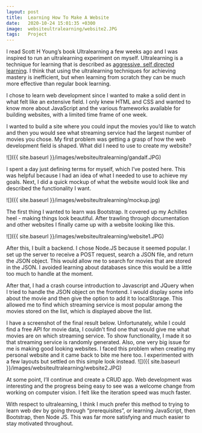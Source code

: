 ```yaml
---
layout: post
title:  Learning How To Make A Website
date:   2020-10-24 15:01:35 +0300
image:  websiteultralearning/website2.JPG
tags:   Project
---
```


I read Scott H Young’s book Ultralearning a few weeks ago and I was inspired to run an ultralearning experiment on myself. Ultralearning is a technique for learning that is described as [aggressive, self directed learning](https://www.scotthyoung.com/blog/ultralearning/). I think that using the ultralearning techniques for achieving mastery is inefficient, but when learning from scratch they can be much more effective than regular book learning.

I chose to learn web development since I wanted to make a solid dent in what felt like an extensive field. I only knew HTML and CSS and wanted to know more about JavaScript and the various frameworks available for building websites, with a limited time frame of one week.

I wanted to build a site where you could input the movies you’d like to watch and then you would see what streaming service had the largest number of movies you chose. My first problem was getting a grasp of how the web development field is shaped. What did I need to use to create my website?

![]({{ site.baseurl }}/images/websiteultralearning/gandalf.JPG)

I spent a day just defining terms for myself, which I’ve posted here. This was helpful because I had an idea of what I needed to use to achieve my goals. Next, I did a quick mockup of what the website would look like and described the functionality I want.

![]({{ site.baseurl }}/images/websiteultralearning/mockup.jpg)

The first thing I wanted to learn was Bootstrap. It covered up my Achilles heel - making things look beautiful. After trawling through documentation and other websites I finally came up with a website looking like this.

![]({{ site.baseurl }}/images/websiteultralearning/website1.JPG)

After this, I built a backend. I chose Node.JS because it seemed popular. I set up the server to receive a POST request, search a JSON file, and return the JSON object. This would allow me to search for movies that are stored in the JSON. I avoided learning about databases since this would be a little too much to handle at the moment.

After that, I had a crash course introduction to Javascript and JQuery when I tried to handle the JSON object on the frontend. I would display some info about the movie and then give the option to add it to localStorage. This allowed me to find which streaming service is most popular among the movies stored on the list, which is displayed above the list.

I have a screenshot of the final result below. Unfortunately, while I could find a free API for movie data, I couldn’t find one that would give me what movies are on which streaming service. To show functionality, I made it so that streaming service is randomly generated. Also, one very big issue for me is making good looking websites. I faced this problem when creating my personal website and it came back to bite me here too. I experimented with a few layouts but settled on this simple look instead.
![]({{ site.baseurl }}/images/websiteultralearning/website2.JPG)

At some point, I’ll continue and create a CRUD app. Web development was interesting and the progress being easy to see was a welcome change from working on computer vision. I felt like the iteration speed was much faster.

With respect to ultralearning, I think I much prefer this method to trying to learn web dev by going through “prerequisites”,  or learning JavaScript, then Bootstrap, then Node JS. This was far more satisfying and much easier to stay motivated throughout.
